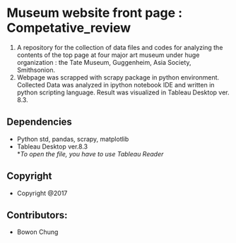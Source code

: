 # Museum website front page : Competative_review

1. A repository for the collection of data files and codes for analyzing the contents of the top page at four major art museum under huge organization : the Tate Museum, Guggenheim, Asia Society, Smithsonion.
2. Webpage was scrapped with scrapy package in python environment. Collected Data was analyzed in ipython notebook IDE and written in python scripting language. Result was visualized in Tableau Desktop ver. 8.3.

## Dependencies
- Python std, pandas, scrapy, matplotlib
- Tableau Desktop ver.8.3  
**To open the file, you have to use Tableau Reader*

## Copyright
- Copyright @2017

## Contributors:
- Bowon Chung
